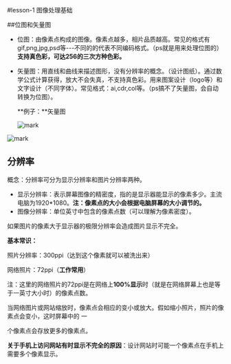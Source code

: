 #lesson-1 图像处理基础

##位图和矢量图  

- 位图：由像素点构成的图像。像素点越多，相片品质越高。常见的格式有gif,png,jpg,psd等---不同的的代表不同编码格式。（ps就是用来处理位图的）**支持真色彩，可达256的三次方种色彩。**

- 矢量图：用直线和曲线来描述图形，没有分辨率的概念。（设计图纸）。通过数学公式计算获得，放大不会失真，不支持真色彩。用来图案设计（logo等）和文字设计（不同字体）。常见格式：ai,cdr,col等。（ps搞不了矢量图，会自动转换为位图）。

  **例子：**矢量图

  ![mark](http://qiniu.wind-zhou.com/blog/20201012/3Gfb8uTeSjNI.png?imageslim)

  



![mark](http://qiniu.wind-zhou.com/blog/20201012/NPEK7jKuvLRs.png?imageslim)



## 分辨率

概念：分辨率可分为显示分辨率和图片分辨率两种。

- 显示分辨率：表示屏幕图像的精密度，指的是显示器能显示的像素多少。主流电脑为1920*1080。**注：像素点的大小会根据电脑屏幕的大小调节的。**
- 图像分辨率：单位英寸中包含的像素点数（可以理解为像素密度）。

如果图片的像素大于显示器的极限分辨率会造成图片显示不完全。

**基本常识：**

照片分辨率：300ppi（达到这个像素就可以被洗出来）

网络照片：72ppi（**工作常用**） 

注：这里的网络照片的72ppi是在网络上**100%显示**时（就是在网络屏幕上也是等于一英寸大小时）的像素点数。

当网络图片或网站缩放时，像素点会相应的变小或放大。假如缩小照片，照片的像素点会变小，这时屏幕中的 一

个像素点会存放更多的像素点。

**关于手机上访问网站有时显示不完全的原因**：设计网站时可能一个像素点在手机上需要多个像素显示。